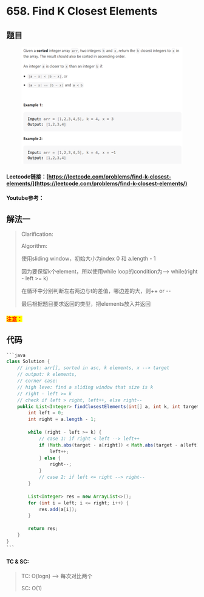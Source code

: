 # 658. Find K Closest Elements

## 题目

<figure><img src="../../.gitbook/assets/image (1) (3) (1) (1).png" alt=""><figcaption></figcaption></figure>

#### Leetcode链接：[https://leetcode.com/problems/find-k-closest-elements/](https://leetcode.com/problems/find-k-closest-elements/)

#### Youtube参考：

## 解法一

> Clarification:&#x20;
>
> Algorithm:&#x20;
>
> 使用sliding window，初始大小为index 0 和 a.length - 1
>
> 因为要保留k个element，所以使用while loop的condition为--> while(right - left >= k)
>
> 在循环中分别判断左右两边与t的差值，哪边差的大，则++ or --
>
> 最后根据题目要求返回的类型，把elements放入并返回

#### <mark style="color:red;">注意：</mark>

## 代码

````java
```java
class Solution {
    // input: arr[], sorted in asc, k elements, x --> target
    // output: k elements,
    // corner case: 
    // high leve: find a sliding window that size is k
    // right - left >= k
    // check if left > right, left++, else right--
    public List<Integer> findClosestElements(int[] a, int k, int target) {
        int left = 0;
        int right = a.length - 1;
        
        while (right - left >= k) {
            // case 1: if right < left --> left++
            if (Math.abs(target - a[right]) < Math.abs(target - a[left])) {
                left++;
            } else {
                right--;
            }
            // case 2: if left <= right --> right--
        }
        
        List<Integer> res = new ArrayList<>();
        for (int i = left; i <= right; i++) {
            res.add(a[i]);
        }
        
        return res;
    }
}
```
````

#### TC & SC:&#x20;

> TC: O(logn) --> 每次对比两个
>
> SC: O(1)
